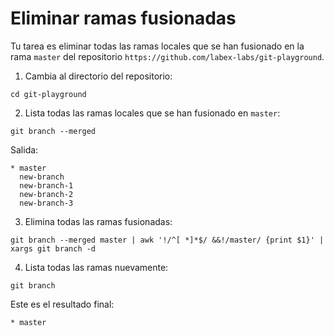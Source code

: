 # Eliminar ramas fusionadas

Tu tarea es eliminar todas las ramas locales que se han fusionado en la rama `master` del repositorio `https://github.com/labex-labs/git-playground`.

1. Cambia al directorio del repositorio:

```shell
cd git-playground
```

2. Lista todas las ramas locales que se han fusionado en `master`:

```shell
git branch --merged
```

Salida:

```
* master
  new-branch
  new-branch-1
  new-branch-2
  new-branch-3
```

3. Elimina todas las ramas fusionadas:

```shell
git branch --merged master | awk '!/^[ *]*$/ &&!/master/ {print $1}' | xargs git branch -d
```

4. Lista todas las ramas nuevamente:

```shell
git branch
```

Este es el resultado final:

```
* master
```
